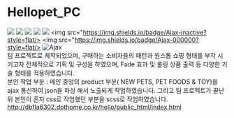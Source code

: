 # Hellopet_PC

<img src="https://img.shields.io/badge/HTML5-e34f26?style=flat&logo=html5&logoColor=fff"/> <img src="https://img.shields.io/badge/CSS3-green?style=flat&logo=css3&logoColor=fff"/> <img src="https://img.shields.io/badge/SCSS-CC6699?style=flat&logo=sass&logoColor=fff"/> <img src="https://img.shields.io/badge/jQuery-0769AD?style=flat&logo=jquery&logoColor=fff"/> <img src="https://img.shields.io/badge/JavaScript-F7DF1E?style=flat&logo=JavaScript&logoColor=fff"/> <img src="https://img.shields.io/badge/Ajax-inactive?style=flat/> <img src="https://img.shields.io/badge/Ajax-000000?style=flat/> <img alt="Ajax" src="/badge/-inactive-inactive">
</br>
팀 프로젝트로 제작되었으며, 구매하는 소비자들의 패턴과 원스톱 쇼핑 형태를 부각 시키고자 전체적으로 기획 및 구성을 하였으며, Fade 효과 및 롤링 상품 출력 등 다양한 기술 형태를 적용하였습니다.</br>
본인 작업 부분 : 메인 중앙의 product 부분( NEW PETS, PET FOODS & TOY)을 ajax 통신하여 json을 파싱 해서 노출되게 작업하였습니다.
그리고 팀 프로젝트가 끝난 뒤 본인이 혼자 css로 작업했던 부분을 scss로 작업하였습니다.</br>
http://dbfla6302.dothome.co.kr/hello/public_html/index.html
